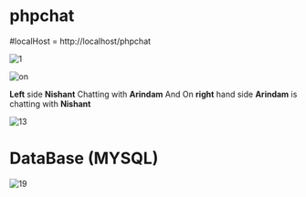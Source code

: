 # phpchat

#localHost = http://localhost/phpchat

![1](https://user-images.githubusercontent.com/56670647/162621138-da1601d2-6a9b-43d7-960a-7aa5cef108bb.jpg)



![on](https://user-images.githubusercontent.com/56670647/162623490-87bb6f0c-e49f-4b4f-8b2e-ea3a70c9a884.jpg)

**Left** side **Nishant** Chatting with **Arindam** And On **right** hand side **Arindam** is chatting with **Nishant**

![13](https://user-images.githubusercontent.com/56670647/162623610-61df9242-25f5-43cf-af00-77ffa66dba04.jpg)


# DataBase (MYSQL)
![19](https://user-images.githubusercontent.com/56670647/162623516-dcfbd915-6d62-40f7-820f-613c9b199441.jpg)
